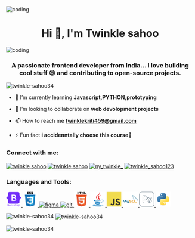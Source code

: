 <body>
  <img align="top"alt="coding"width="900"src=https://media.giphy.com/media/jnWAi68AxKQKLwL1Dy/giphy.gif)]https://media.giphy.com/media/jnWAi68AxKQKLwL1Dy/giphy.gif>
</body>
<h1 align="center">Hi 👋, I'm Twinkle sahoo</h1>
<img align="centre"alt="coding"width="900"src="https://ci6.googleusercontent.com/proxy/6yONIoTPFRxmcUzOEqGb9rYBV6ot9p2T-PEXVCf8vS8efQLz1Q0yo4Sa6U0lrDqnZIcEDq445nqEDoRcH9cyZobRVuLb3o8oyyjpFXZX1jC-Y1aa-YGJ3kxAAgGaX-S0gw4Tt_8xte_q=s0-d-e1-ft#https://www.lambdatest.com/blog/wp-content/uploads/2021/02/ezgif.com-gif-maker-1-1.gif">
<h3 align="center">A passionate frontend developer from India... 
  I love building cool stuff 😎 and contributing to open-source projects.</h3>

<p align="left"> <img src="https://komarev.com/ghpvc/?username=twinkle-sahoo34&label=Profile%20views&color=0e75b6&style=flat" alt="twinkle-sahoo34" /> </p>

- 🌱 I’m currently learning **Javascript,PYTHON,prototyping**

- 👯 I’m looking to collaborate on **web devolopment projects**

- 📫 How to reach me **twinklekriti459@gmail.com**

- ⚡ Fun fact **i accidenntally choose this course🤥**

<h3 align="left">Connect with me:</h3>
<p align="left">
<a href="https://twitter.com/twinkle sahoo" target="blank"><img align="center" src="https://raw.githubusercontent.com/rahuldkjain/github-profile-readme-generator/master/src/images/icons/Social/twitter.svg" alt="twinkle sahoo" height="30" width="40" /></a>
<a href="https://linkedin.com/in/twinkle sahoo" target="blank"><img align="center" src="https://raw.githubusercontent.com/rahuldkjain/github-profile-readme-generator/master/src/images/icons/Social/linked-in-alt.svg" alt="twinkle sahoo" height="30" width="40" /></a>
<a href="https://instagram.com/ny_twinkle_" target="blank"><img align="center" src="https://raw.githubusercontent.com/rahuldkjain/github-profile-readme-generator/master/src/images/icons/Social/instagram.svg" alt="ny_twinkle_" height="30" width="40" /></a>
<a href="https://www.leetcode.com/twinkle_sahoo123" target="blank"><img align="center" src="https://raw.githubusercontent.com/rahuldkjain/github-profile-readme-generator/master/src/images/icons/Social/leet-code.svg" alt="twinkle_sahoo123" height="30" width="40" /></a>
</p>

<h3 align="left">Languages and Tools:</h3>
<p align="left"> <a href="https://getbootstrap.com" target="_blank" rel="noreferrer"> <img src="https://raw.githubusercontent.com/devicons/devicon/master/icons/bootstrap/bootstrap-plain-wordmark.svg" alt="bootstrap" width="40" height="40"/> </a> <a href="https://www.w3schools.com/css/" target="_blank" rel="noreferrer"> <img src="https://raw.githubusercontent.com/devicons/devicon/master/icons/css3/css3-original-wordmark.svg" alt="css3" width="40" height="40"/> </a> <a href="https://www.figma.com/" target="_blank" rel="noreferrer"> <img src="https://www.vectorlogo.zone/logos/figma/figma-icon.svg" alt="figma" width="40" height="40"/> </a> <a href="https://git-scm.com/" target="_blank" rel="noreferrer"> <img src="https://www.vectorlogo.zone/logos/git-scm/git-scm-icon.svg" alt="git" width="40" height="40"/> </a> <a href="https://www.w3.org/html/" target="_blank" rel="noreferrer"> <img src="https://raw.githubusercontent.com/devicons/devicon/master/icons/html5/html5-original-wordmark.svg" alt="html5" width="40" height="40"/> </a> <a href="https://www.java.com" target="_blank" rel="noreferrer"> <img src="https://raw.githubusercontent.com/devicons/devicon/master/icons/java/java-original.svg" alt="java" width="40" height="40"/> </a> <a href="https://developer.mozilla.org/en-US/docs/Web/JavaScript" target="_blank" rel="noreferrer"> <img src="https://raw.githubusercontent.com/devicons/devicon/master/icons/javascript/javascript-original.svg" alt="javascript" width="40" height="40"/> </a> <a href="https://www.mysql.com/" target="_blank" rel="noreferrer"> <img src="https://raw.githubusercontent.com/devicons/devicon/master/icons/mysql/mysql-original-wordmark.svg" alt="mysql" width="40" height="40"/> </a> <a href="https://www.photoshop.com/en" target="_blank" rel="noreferrer"> <img src="https://raw.githubusercontent.com/devicons/devicon/master/icons/photoshop/photoshop-line.svg" alt="photoshop" width="40" height="40"/> </a> <a href="https://www.python.org" target="_blank" rel="noreferrer"> <img src="https://raw.githubusercontent.com/devicons/devicon/master/icons/python/python-original.svg" alt="python" width="40" height="40"/> </a> </p>

<p><img align="left" src="https://github-readme-stats.vercel.app/api/top-langs?username=twinkle-sahoo34&show_icons=true&locale=en&layout=compact" alt="twinkle-sahoo34" /></p>

<p>&nbsp;<img align="center" src="https://github-readme-stats.vercel.app/api?username=twinkle-sahoo34&show_icons=true&locale=en" alt="twinkle-sahoo34" /></p>

<p><img align="center" src="https://github-readme-streak-stats.herokuapp.com/?user=twinkle-sahoo34&" alt="twinkle-sahoo34" /></p>




